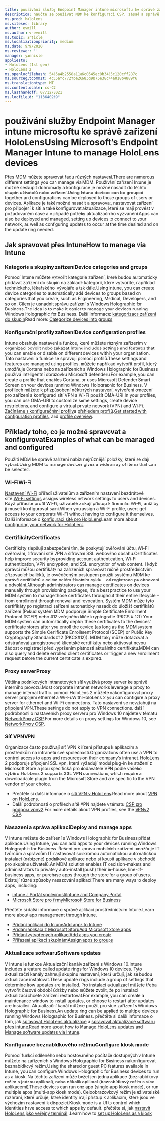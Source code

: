 ```yaml
---
title: používání služby Endpoint Manager intune microsoftu ke správě zařízení HoloLens
description: naučte se používat MDM ke konfiguraci CSP, zásad a správě HoloLens zařízení se smíšeným realitou ve velkém měřítku pomocí intune.
ms.prod: hololens
ms.sitesec: library
author: evmill
ms.author: v-evmill
ms.topic: article
ms.localizationpriority: medium
ms.date: 9/9/2020
ms.reviewer: ''
manager: yannisle
appliesto:
- HoloLens (1st gen)
- HoloLens 2
ms.openlocfilehash: 5485a4b2558a11a6c0545ec8b3405c120cff287c
ms.sourcegitcommit: 4c15afc772fba26683d9b75e38c44a018b4889f6
ms.translationtype: MT
ms.contentlocale: cs-CZ
ms.lasthandoff: 07/12/2021
ms.locfileid: "113640269"
---
```

# <a name="using-microsofts-endpoint-manager-intune-to-manage-hololens-devices"></a><span data-ttu-id="a4450-103">používání služby Endpoint Manager intune microsoftu ke správě zařízení HoloLens</span><span class="sxs-lookup"><span data-stu-id="a4450-103">Using Microsoft’s Endpoint Manager Intune to manage HoloLens devices</span></span>

<span data-ttu-id="a4450-104">Přes MDM můžete spravovat řadu různých nastavení.</span><span class="sxs-lookup"><span data-stu-id="a4450-104">There are numerous different settings you can manage via MDM.</span></span> <span data-ttu-id="a4450-105">Používání zařízení Intune je možné seskupit dohromady a konfigurace je možné nasadit do těchto skupin uživatelů nebo zařízení.</span><span class="sxs-lookup"><span data-stu-id="a4450-105">Using Intune devices can be grouped together and configurations can be deployed to those groups of users or devices.</span></span> <span data-ttu-id="a4450-106">Aplikace je také možné nasadit a spravovat, nastavovat zařízení pro připojení k síti a také konfigurovat aktualizace, které se mají provést v požadovaném čase a v případě potřeby aktualizačního vyzvánění.</span><span class="sxs-lookup"><span data-stu-id="a4450-106">Apps can also be deployed and managed, setting up devices to connect to your network, as well as configuring updates to occur at the time desired and on the update ring needed.</span></span> 

## <a name="how-to-manage-via-intune"></a><span data-ttu-id="a4450-107">Jak spravovat přes Intune</span><span class="sxs-lookup"><span data-stu-id="a4450-107">How to manage via Intune</span></span>

### <a name="device-categories-and-groups"></a><span data-ttu-id="a4450-108">Kategorie a skupiny zařízení</span><span class="sxs-lookup"><span data-stu-id="a4450-108">Device categories and groups</span></span>
<span data-ttu-id="a4450-109">Pomocí Intune můžete vytvořit kategorie zařízení, které budou automaticky přidávat zařízení do skupin na základě kategorií, které vytvoříte, například technického, lékařského, vývojáře a tak dále.</span><span class="sxs-lookup"><span data-stu-id="a4450-109">Using Intune, you can create device categories to automatically add devices to groups based on categories that you create, such as Engineering, Medical, Developers, and so on.</span></span> <span data-ttu-id="a4450-110">Cílem je usnadnit správu zařízení s Windows Holographic for Business.</span><span class="sxs-lookup"><span data-stu-id="a4450-110">The idea is to make it easier to manage your devices running Windows Holographic for Business.</span></span>
<span data-ttu-id="a4450-111">Další informace: [kategorizace zařízení do skupin](/mem/intune/enrollment/device-group-mapping)</span><span class="sxs-lookup"><span data-stu-id="a4450-111">Read more: [Categorize devices into groups](/mem/intune/enrollment/device-group-mapping)</span></span>

### <a name="device-configuration-profiles"></a><span data-ttu-id="a4450-112">Konfigurační profily zařízení</span><span class="sxs-lookup"><span data-stu-id="a4450-112">Device configuration profiles</span></span>
<span data-ttu-id="a4450-113">Intune obsahuje nastavení a funkce, které můžete různým zařízením v organizaci povolit nebo zakázat.</span><span class="sxs-lookup"><span data-stu-id="a4450-113">Intune includes settings and features that you can enable or disable on different devices within your organization.</span></span> <span data-ttu-id="a4450-114">Tato nastavení a funkce se spravují pomocí profilů.</span><span class="sxs-lookup"><span data-stu-id="a4450-114">These settings and features are managed using profiles.</span></span> <span data-ttu-id="a4450-115">můžete například vytvořit profil, který umožňuje Cortana nebo na zařízeních s Windows Holographic for Business používá inteligentní obrazovku Microsoft defenderu.</span><span class="sxs-lookup"><span data-stu-id="a4450-115">For example, you can create a profile that enables Cortana, or uses Microsoft Defender Smart Screen on your devices running Windows Holographic for Business.</span></span>
<span data-ttu-id="a4450-116">V profilech můžete k přizpůsobení některých nastavení, vytvoření omezení pro zařízení a konfiguraci sítí VPN a Wi-Fi použít OMA-URI.</span><span class="sxs-lookup"><span data-stu-id="a4450-116">In your profiles, you can use OMA-URI to customize some settings, create device restrictions, and configure a virtual private network (VPN) and Wi-Fi.</span></span>
<span data-ttu-id="a4450-117">[Začínáme s konfiguračními profily](/mem/intune/configuration/device-profiles)a [přehledem profilů](/mem/intune/configuration/device-profile-create).</span><span class="sxs-lookup"><span data-stu-id="a4450-117">[Get started with configuration profiles](/mem/intune/configuration/device-profiles), and [profile overview](/mem/intune/configuration/device-profile-create).</span></span>

## <a name="examples-of-what-can-be-managed-and-configured"></a><span data-ttu-id="a4450-118">Příklady toho, co je možné spravovat a konfigurovat</span><span class="sxs-lookup"><span data-stu-id="a4450-118">Examples of what can be managed and configured</span></span>

<span data-ttu-id="a4450-119">Použití MDM ke správě zařízení nabízí nejrůznější položky, které se dají vybrat.</span><span class="sxs-lookup"><span data-stu-id="a4450-119">Using MDM to manage devices gives a wide array of items that can be selected.</span></span> 

### <a name="wi-fi"></a><span data-ttu-id="a4450-120">Wi-Fi</span><span class="sxs-lookup"><span data-stu-id="a4450-120">Wi-Fi</span></span>
<span data-ttu-id="a4450-121">[Nastavení Wi-Fi](/mem/intune/configuration/wi-fi-settings-configure) přiřadí uživatelům a zařízením nastavení bezdrátové sítě.</span><span class="sxs-lookup"><span data-stu-id="a4450-121">[Wi-Fi settings](/mem/intune/configuration/wi-fi-settings-configure) assigns wireless network settings to users and devices.</span></span> <span data-ttu-id="a4450-122">Když přiřadíte profil Wi-Fi, uživatelé získají přístup k firemním Wi-Fi, aniž by ji museli konfigurovat sami.</span><span class="sxs-lookup"><span data-stu-id="a4450-122">When you assign a Wi-Fi profile, users get access to your corporate Wi-Fi without having to configure it themselves.</span></span>
<span data-ttu-id="a4450-123">Další informace o [konfiguraci sítě pro HoloLens](hololens-commercial-infrastructure.md)</span><span class="sxs-lookup"><span data-stu-id="a4450-123">Learn more about [configuring your network for HoloLens](hololens-commercial-infrastructure.md)</span></span>

### <a name="certificates"></a><span data-ttu-id="a4450-124">Certifikáty</span><span class="sxs-lookup"><span data-stu-id="a4450-124">Certificates</span></span>
<span data-ttu-id="a4450-125">Certifikáty zlepšují zabezpečení tím, že poskytují ověřování účtu, Wi-Fi ověřování, šifrování sítě VPN a šifrování SSL webového obsahu.</span><span class="sxs-lookup"><span data-stu-id="a4450-125">Certificates help improve security by providing account authentication, Wi-Fi authentication, VPN encryption, and SSL encryption of web content.</span></span> <span data-ttu-id="a4450-126">I když správci můžou certifikáty na zařízeních spravovat ručně prostřednictvím zřizovacích balíčků, je osvědčeným postupem použití systému MDM ke správě certifikátů v celém celém životním cyklu – od registrace po obnovení a odvolání.</span><span class="sxs-lookup"><span data-stu-id="a4450-126">Although administrators can manage certificates on devices manually through provisioning packages, it’s a best practice to use your MDM system to manage those certificates throughout their entire lifecycle – from enrollment through renewal and revocation.</span></span> <span data-ttu-id="a4450-127">Systém MDM může tyto certifikáty po registraci zařízení automaticky nasadit do úložišť certifikátů zařízení (Pokud systém MDM podporuje Simple Certificate Enrollment Protocol (SCEP) nebo #12 veřejného klíče kryptografie (PKCS # 12)).</span><span class="sxs-lookup"><span data-stu-id="a4450-127">Your MDM system can automatically deploy these certificates to the devices’ certificate stores after you enroll the device (as long as the MDM system supports the Simple Certificate Enrollment Protocol (SCEP) or Public Key Cryptography Standards #12 (PKCS#12)).</span></span> <span data-ttu-id="a4450-128">MDM taky může dotazovat a odstraňovat zaregistrované klientské certifikáty nebo aktivovat novou žádost o registraci před vypršením platnosti aktuálního certifikátu.</span><span class="sxs-lookup"><span data-stu-id="a4450-128">MDM can also query and delete enrolled client certificates or trigger a new enrollment request before the current certificate is expired.</span></span> 

### <a name="proxy"></a><span data-ttu-id="a4450-129">Proxy server</span><span class="sxs-lookup"><span data-stu-id="a4450-129">Proxy</span></span>
<span data-ttu-id="a4450-130">Většina podnikových intranetových sítí využívá proxy server ke správě interního provozu.</span><span class="sxs-lookup"><span data-stu-id="a4450-130">Most corporate intranet networks leverage a proxy to manage internal traffic.</span></span> <span data-ttu-id="a4450-131">pomocí HoloLens 2 můžete nakonfigurovat proxy server připojení ethernet a Wi-Fi.</span><span class="sxs-lookup"><span data-stu-id="a4450-131">With HoloLens 2 you can configure a proxy server for ethernet and Wi-Fi connections.</span></span> <span data-ttu-id="a4450-132">Tato nastavení se nevztahují na připojení VPN.</span><span class="sxs-lookup"><span data-stu-id="a4450-132">These settings do not apply to VPN connections.</span></span> <span data-ttu-id="a4450-133">další podrobnosti o nastaveních proxy serveru pro Windows 10 najdete v tématu [NetworkProxy CSP](/windows/client-management/mdm/networkproxy-csp).</span><span class="sxs-lookup"><span data-stu-id="a4450-133">For more details on proxy settings for Windows 10, see [NetworkProxy CSP](/windows/client-management/mdm/networkproxy-csp).</span></span>

### <a name="vpn"></a><span data-ttu-id="a4450-134">Síť VPN</span><span class="sxs-lookup"><span data-stu-id="a4450-134">VPN</span></span>
<span data-ttu-id="a4450-135">Organizace často používají síť VPN k řízení přístupu k aplikacím a prostředkům na intranetu své společnosti.</span><span class="sxs-lookup"><span data-stu-id="a4450-135">Organizations often use a VPN to control access to apps and resources on their company’s intranet.</span></span> <span data-ttu-id="a4450-136">HoloLens 2 podporuje připojení SSL vpn, která vyžadují modul plug-in ke stažení z Microsoft Store a jsou specifická pro dodavatele VPN podle vašeho výběru.</span><span class="sxs-lookup"><span data-stu-id="a4450-136">HoloLens 2 supports SSL VPN connections, which require a downloadable plugin from the Microsoft Store and are specific to the VPN vendor of your choice.</span></span> 
- <span data-ttu-id="a4450-137">Přečtěte si další informace o [síti VPN v HoloLens](hololens-network.md#vpn).</span><span class="sxs-lookup"><span data-stu-id="a4450-137">Read more about [VPN on HoloLens](hololens-network.md#vpn).</span></span>
- <span data-ttu-id="a4450-138">Další podrobnosti o profilech sítě VPN najdete v tématu [CSP pro podpora vpnv2](/windows/client-management/mdm/vpnv2-csp).</span><span class="sxs-lookup"><span data-stu-id="a4450-138">For more details about VPN profiles, see the [VPNv2 CSP](/windows/client-management/mdm/vpnv2-csp).</span></span>

### <a name="deploy-and-manage-apps"></a><span data-ttu-id="a4450-139">Nasazení a správa aplikací</span><span class="sxs-lookup"><span data-stu-id="a4450-139">Deploy and manage apps</span></span>
<span data-ttu-id="a4450-140">V Intune můžete do zařízení s Windows Holographic for Business přidat aplikace.</span><span class="sxs-lookup"><span data-stu-id="a4450-140">Using Intune, you can add apps to your devices running Windows Holographic for Business.</span></span> <span data-ttu-id="a4450-141">Řešení pro správu mobilních zařízení umožňuje IT tvůrcům a správcům IT nastavovat soukromou automatickou automatickou instalaci (nabízené) podnikové aplikace nebo si koupit aplikace v obchodě pro skupinu uživatelů.</span><span class="sxs-lookup"><span data-stu-id="a4450-141">An MDM solution enables IT decision-makers and administrators to privately auto-install (push) their in-house, line-of-business apps, or purchase apps through the store for a group of users.</span></span> <span data-ttu-id="a4450-142">Existují různé způsoby nasazování aplikací:</span><span class="sxs-lookup"><span data-stu-id="a4450-142">There are many ways to deploy apps, including:</span></span>
-   [<span data-ttu-id="a4450-143">intune a Portál společnosti</span><span class="sxs-lookup"><span data-stu-id="a4450-143">Intune and Company Portal</span></span>]( app-deploy-intune.md)
-   [<span data-ttu-id="a4450-144">Microsoft Store pro firmy</span><span class="sxs-lookup"><span data-stu-id="a4450-144">Microsoft Store for Business</span></span>]( app-deploy-store-business.md)

<span data-ttu-id="a4450-145">Přečtěte si další informace o správě aplikací prostřednictvím Intune.</span><span class="sxs-lookup"><span data-stu-id="a4450-145">Learn more about app management through Intune.</span></span>
-   [<span data-ttu-id="a4450-146">Přidání aplikací do Intune</span><span class="sxs-lookup"><span data-stu-id="a4450-146">Add apps to Intune</span></span>](/mem/intune/apps/apps-add)
-   [<span data-ttu-id="a4450-147">Přidání aplikací z Microsoft Storu</span><span class="sxs-lookup"><span data-stu-id="a4450-147">Add Microsoft Store apps</span></span>](/mem/intune/apps/store-apps-windows)
-   [<span data-ttu-id="a4450-148">Přidání vytvořených aplikací</span><span class="sxs-lookup"><span data-stu-id="a4450-148">Add apps you create</span></span>](/mem/intune/apps/lob-apps-windows)
- [<span data-ttu-id="a4450-149">Přiřazení aplikací skupinám</span><span class="sxs-lookup"><span data-stu-id="a4450-149">Assign apps to groups</span></span>](/mem/intune/apps/apps-deploy)

### <a name="software-updates"></a><span data-ttu-id="a4450-150">Aktualizace softwaru</span><span class="sxs-lookup"><span data-stu-id="a4450-150">Software updates</span></span>
<span data-ttu-id="a4450-151">V Intune je funkce Aktualizační kanály zařízení s Windows 10.</span><span class="sxs-lookup"><span data-stu-id="a4450-151">Intune includes a feature called update rings for Windows 10 devices.</span></span> <span data-ttu-id="a4450-152">Tyto aktualizační kanály zahrnují skupinu nastavení, která určují, jak se budou aktualizace instalovat.</span><span class="sxs-lookup"><span data-stu-id="a4450-152">These update rings include a group of settings that determine how updates are installed.</span></span> <span data-ttu-id="a4450-153">Pro instalaci aktualizací můžete třeba vytvořit časové období údržby nebo můžete zvolit, že po instalaci aktualizací chcete zařízení restartovat.</span><span class="sxs-lookup"><span data-stu-id="a4450-153">For example, you can create a maintenance window to install updates, or choose to restart after updates are installed.</span></span> <span data-ttu-id="a4450-154">Aktualizační kanál můžete použít pro více zařízení s Windows Holographic for Business.</span><span class="sxs-lookup"><span data-stu-id="a4450-154">An update ring can be applied to multiple devices running Windows Holographic for Business.</span></span>
<span data-ttu-id="a4450-155">přečtěte si další informace o tom, jak [spravovat HoloLens aktualizace](hololens-updates.md) a [spravovat aktualizace softwaru přes intune](/mem/intune/protect/windows-update-for-business-configure).</span><span class="sxs-lookup"><span data-stu-id="a4450-155">Read more about how to [Manage HoloLens updates](hololens-updates.md) and [Manage software updates via Intune](/mem/intune/protect/windows-update-for-business-configure).</span></span>

### <a name="configure-kiosk-mode"></a><span data-ttu-id="a4450-156">Konfigurace beznabídkového režimu</span><span class="sxs-lookup"><span data-stu-id="a4450-156">Configure kiosk mode</span></span>
<span data-ttu-id="a4450-157">Pomocí funkcí sdíleného nebo hostovaného počítače dostupných v Intune můžete na zařízeních s Windows Holographic for Business nakonfigurovat beznabídkový režim.</span><span class="sxs-lookup"><span data-stu-id="a4450-157">Using the shared or guest PC features available in Intune, you can configure Windows Holographic for Business devices to run as a kiosk.</span></span> <span data-ttu-id="a4450-158">Na těchto zařízení může běžet jen jedna aplikace (beznabídkový režim s jednou aplikací), nebo několik aplikací (beznabídkový režim s více aplikacemi).</span><span class="sxs-lookup"><span data-stu-id="a4450-158">These devices can run one app (single-app kiosk mode), or run multiple apps (multi-app kiosk mode).</span></span> <span data-ttu-id="a4450-159">Celoobrazovkový režim je uživatelské rozhraní, které určuje, které identity mají přístup k aplikacím, které jsou ve výchozím nastavení k dispozici.</span><span class="sxs-lookup"><span data-stu-id="a4450-159">Kiosk mode is a UI to control which identities have access to which apps by default.</span></span>
<span data-ttu-id="a4450-160">přečtěte si, jak [nastavit HoloLens jako veřejný terminál]( hololens-kiosk.md) .</span><span class="sxs-lookup"><span data-stu-id="a4450-160">Learn how to [set up HoloLens as a kiosk]( hololens-kiosk.md)</span></span>

